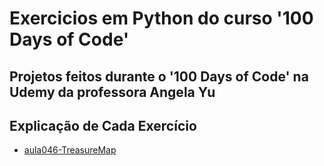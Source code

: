 # Exercicios em Python do curso '100 Days of Code'
Projetos feitos durante o '100 Days of Code' na Udemy da professora Angela Yu
---
## Explicação de Cada Exercício
* [aula046-TreasureMap]()